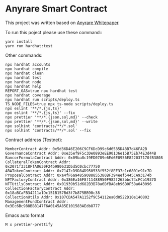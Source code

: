 # Anyrare Smart Contract

This project was written based on [Anyrare Whitepaper](https://github.com/anyrare/whitepaper).

To run this poject please use these command::

```
yarn install
yarn run hardhat:test
```

Other commands:
```shell
npx hardhat accounts
npx hardhat compile
npx hardhat clean
npx hardhat test
npx hardhat node
npx hardhat help
REPORT_GAS=true npx hardhat test
npx hardhat coverage
npx hardhat run scripts/deploy.ts
TS_NODE_FILES=true npx ts-node scripts/deploy.ts
npx eslint '**/*.{js,ts}'
npx eslint '**/*.{js,ts}' --fix
npx prettier '**/*.{json,sol,md}' --check
npx prettier '**/*.{json,sol,md}' --write
npx solhint 'contracts/**/*.sol'
npx solhint 'contracts/**/*.sol' --fix
```

Contract address (Testnet):
```
MemberContract Addr: 0x5d36D46E206C9CF6DcD99c6d6535D48B7d46FA2B
GovernanceContract Addr: 0xe35ef9F5c3De0893eEE90136e15B75Eb74E3d44B
BancorFormulaContract Addr: 0x09ba8c19ED0789e6Ed6E0956E822037170fB3808
CollateralTokenContract Addr: 0x2071f3318FfA0630F24b980631D5d5C0cbc77750
ARATokenContract Addr: 0x7147cD9D84D950533f552f8EF37c1c6801e91c7D
ProposalContract Addr: 0xa4fF6a94859088855380BF394eef5445CA93174b
NFTFactoryContract Addr: 0x386Ea16F8f11488950F982f263bbc74cFCb1937D
NFTUtilsContract Addr: 0x01939b51d682B3B78a6BfBA8eb96B0F58a043096
CollectionFactoryContract Addr: 0x18aBCaFB34211a1Dc151B157Bd3f7b875BB90c38
CollectionUtils Addr: 0x107CDA547A1152f9C54112ea0d0522D10e140802
ManagementFundContract Addr: 0x3Ec6Bc988BB8147F6A0145A85E101583AEdb8777
```

Emacs auto format
```
M x prettier-prettify
```
